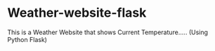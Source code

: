 # Weather-website-flask
This is a Weather Website that shows Current Temperature..... (Using Python Flask)

